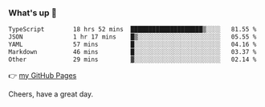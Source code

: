 ### What's up 👋

<!--START_SECTION:waka-->

```txt
TypeScript        18 hrs 52 mins  ████████████████████▒░░░░   81.55 %
JSON              1 hr 17 mins    █▒░░░░░░░░░░░░░░░░░░░░░░░   05.55 %
YAML              57 mins         █░░░░░░░░░░░░░░░░░░░░░░░░   04.16 %
Markdown          46 mins         █░░░░░░░░░░░░░░░░░░░░░░░░   03.37 %
Other             29 mins         ▓░░░░░░░░░░░░░░░░░░░░░░░░   02.14 %
```

<!--END_SECTION:waka-->

👉 [my GitHub Pages](https://ykzhukian.github.io)

Cheers, have a great day.

